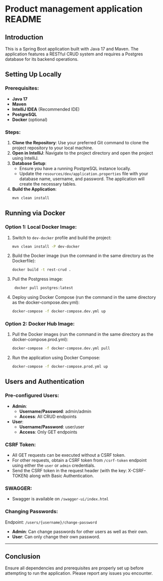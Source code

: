 # Product management application README

## Introduction
This is a Spring Boot application built with Java 17 and Maven. The application features a RESTful CRUD system and requires a Postgres database for its backend operations.

## Setting Up Locally

### Prerequisites:
- **Java 17**
- **Maven**
- **IntelliJ IDEA** (Recommended IDE)
- **PostgreSQL**
- **Docker** (optional)

### Steps:
1. **Clone the Repository**: Use your preferred Git command to clone the project repository to your local machine.
2. **Open in IntelliJ**: Navigate to the project directory and open the project using IntelliJ.
3. **Database Setup**:
    - Ensure you have a running PostgreSQL instance locally.
    - Update the `resources/dev/application.properties` file with your database name, username, and password. The application will create the necessary tables.
4. **Build the Application**:
    ```bash
    mvn clean install
    ```

## Running via Docker

### Option 1: Local Docker Image:
1. Switch to `dev-docker` profile and build the project:
    ```bash
    mvn clean install -P dev-docker
    ```
2. Build the Docker image (run the command in the same directory as the Dockerfile):
    ```bash
    docker build -t rest-crud .
    ```
3. Pull the Postgress image:
   ```bash
    docker pull postgres:latest
    ```
4. Deploy using Docker Compose (run the command in the same directory as the docker-compose.dev.yml):
    ```bash
    docker-compose -f docker-compose.dev.yml up
    ```

### Option 2: Docker Hub Image:
1. Pull the Docker images (run the command in the same directory as the docker-compose.prod.yml):
    ```bash
    docker-compose -f docker-compose.dev.yml pull
    ```
2. Run the application using Docker Compose:
    ```bash
    docker-compose -f docker-compose.prod.yml up
    ```

## Users and Authentication

### Pre-configured Users:
- **Admin**:
    - **Username/Password**: admin/admin
    - **Access**: All CRUD endpoints
- **User**:
    - **Username/Password**: user/user
    - **Access**: Only GET endpoints

### CSRF Token:
- All GET requests can be executed without a CSRF token.
- For other requests, obtain a CSRF token from `/csrf-token` endpoint using either the `user` or `admin` credentials.
- Send the CSRF token in the request header (with the key: X-CSRF-TOKEN) along with Basic Authentication.

### SWAGGER:
- Swagger is available on `/swagger-ui/index.html`

### Changing Passwords:
Endpoint: `/users/{username}/change-password`
- **Admin**: Can change passwords for other users as well as their own.
- **User**: Can only change their own password.

---

## Conclusion

Ensure all dependencies and prerequisites are properly set up before attempting to run the application. Please report any issues you encounter.

